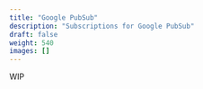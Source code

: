 ```yaml
---
title: "Google PubSub"
description: "Subscriptions for Google PubSub"
draft: false
weight: 540
images: []
---
```


WIP

